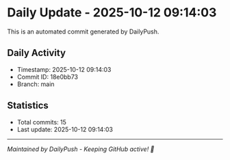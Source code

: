 # Daily Update - 2025-10-12 09:14:03

This is an automated commit generated by DailyPush.

## Daily Activity
- Timestamp: 2025-10-12 09:14:03
- Commit ID: 18e0bb73
- Branch: main

## Statistics
- Total commits: 15
- Last update: 2025-10-12 09:14:03

---
*Maintained by DailyPush - Keeping GitHub active! 🚀*
